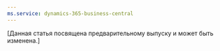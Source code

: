 ```yaml
---
ms.service: dynamics-365-business-central
---
```

[Данная статья посвящена предварительному выпуску и может быть изменена.]